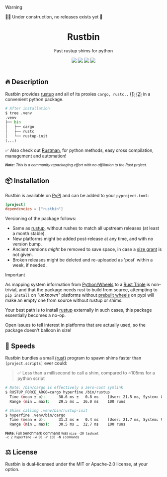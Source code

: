 > [!WARNING]
> 👷‍♂️ Under construction, no releases exists yet 🚧

<div align="center">
  <h1>Rustbin</h1>
  <p>Fast rustup shims for python</p>
  <a href="https://pypi.org/project/rustbin/"><img src="https://img.shields.io/pypi/v/rustbin?label=PyPI&color=blue"></a>
  <a href="https://pypi.org/project/rustbin/"><img src="https://img.shields.io/pypi/dw/rustbin?label=Installs&color=blue"></a>
  <a href="https://github.com/BrokenSource/Rustbin/stargazers/"><img src="https://img.shields.io/github/stars/BrokenSource/Rustbin?label=Stars&style=flat&color=orange"></a>
  <a href="https://discord.gg/KjqvcYwRHm"><img src="https://img.shields.io/discord/1184696441298485370?label=Discord&style=flat&color=purple"></a>
  <br>
  <br>
</div>

## 🔥 Description

Rustbin provides [rustup](https://rustup.rs/) and all of its proxies `cargo, rustc..` [(1)](https://github.com/rust-lang/rustup/blob/14f134ee3195639bd18d27ecc4b88c3e5d59559c/src/lib.rs#L20-L51) [(2)](https://github.com/rust-lang/rustup/blob/14f134ee3195639bd18d27ecc4b88c3e5d59559c/src/bin/rustup-init.rs#L94-L124)  in a convenient python package.

```python
# After installation
$ tree .venv
.venv
├── bin
│   ├── cargo
│   ├── rustc
│   └── rustup-init
(...)
```

✅ Also check out [Rustman](https://github.com/BrokenSource/Rustman), for python methods, easy cross compilation, management and automation!

<sup><i><b>Note:</b> This is a community repackaging effort with no affiliation to the Rust project.</i></sup>

## 📦 Installation

Rustbin is available on [PyPI](https://pypi.org/project/rustbin/) and can be added to your `pyproject.toml`:

```toml
[project]
dependencies = ["rustbin"]
```

Versioning of the package follows:

- Same as [rustup](https://github.com/rust-lang/rustup/tags), without rushes to match all upstream releases (at least a month stable).
- New platforms might be added post-release at any time, and with no version bump.
- Ancient versions _might_ be removed to save space, in case a [size grant](https://docs.pypi.org/project-management/storage-limits/) is not given.
- Broken releases might be deleted and re-uploaded as 'post' within a week, if needed.

> [!IMPORTANT]
>
> As mapping system information from [Python/Wheels](https://packaging.python.org/en/latest/specifications/platform-compatibility-tags/) to a [Rust Triple](https://doc.rust-lang.org/nightly/rustc/platform-support.html) is non-trivial, and that the package needs rust to build from source, attempting to `pip install` on _"unknown"_ platforms without [prebuilt wheels](https://pypi.org/project/rustbin/#files) on pypi will make an empty one from source without rustup or shims.
>
> Your best path is to install [rustup](https://rustup.rs/) externally in such cases, this package essentially becomes a no-op.

Open issues to tell interest in platforms that are actually used, so the package doesn't balloon in size!

## 🚀 Speeds

Rustbin bundles a small [(rust)](../rustbin/main.rs) program to spawn shims faster than `[project.scripts]` ever could:

> ✅ Less than a millisecond to call a shim, compared to ~105ms for a python script

```sh
# Note: /bin/cargo is effectively a zero-cost symlink
$ RUSTUP_FORCE_ARG0=cargo hyperfine /bin/rustup
  Time (mean ± σ):      30.6 ms ±   0.8 ms    [User: 21.5 ms, System: 8.9 ms]
  Range (min … max):    29.5 ms …  36.0 ms    100 runs

# Shims calling .venv/bin/rustup-init
$ hyperfine .venv/bin/cargo
  Time (mean ± σ):      31.2 ms ±   0.4 ms    [User: 21.7 ms, System: 9.2 ms]
  Range (min … max):    30.5 ms …  32.7 ms    100 runs
```

<sup><b>Note:</b> Full benchmark command was <code>nice -20 taskset -c 2 hyperfine -w 50 -r 100 -N (command)</code></sup>

## ⚖️ License

Rustbin is dual-licensed under the MIT or Apache-2.0 license, at your option.
